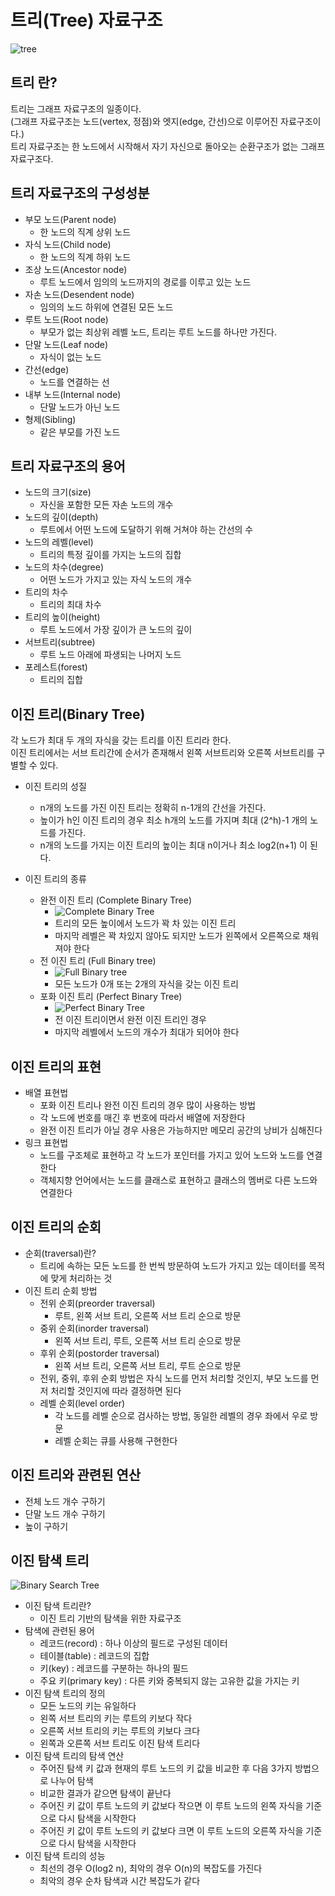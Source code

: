# 트리(Tree) 자료구조
![tree](./img/tree1.png)  
## 트리 란?
트리는 그래프 자료구조의 일종이다.  
(그래프 자료구조는 노드(vertex, 정점)와 엣지(edge, 간선)으로 이루어진 자료구조이다.)  
트리 자료구조는 한 노드에서 시작해서 자기 자신으로 돌아오는 순환구조가 없는 그래프 자료구조다.

## 트리 자료구조의 구성성분  
* 부모 노드(Parent node)
  * 한 노드의 직계 상위 노드
* 자식 노드(Child node)
  * 한 노드의 직계 하위 노드
* 조상 노드(Ancestor node)
  * 루트 노드에서 임의의 노드까지의 경로를 이루고 있는 노드
* 자손 노드(Desendent node)
  * 임의의 노드 하위에 연결된 모든 노드
* 루트 노드(Root node)  
  * 부모가 없는 최상위 레벨 노드, 트리는 루트 노드를 하나만 가진다.
* 단말 노드(Leaf node)
  * 자식이 없는 노드
* 간선(edge)
  * 노드를 연결하는 선
* 내부 노드(Internal node)
  * 단말 노드가 아닌 노드
* 형제(Sibling)
  * 같은 부모를 가진 노드

## 트리 자료구조의 용어
* 노드의 크기(size)
  * 자신을 포함한 모든 자손 노드의 개수
* 노드의 깊이(depth)
  * 루트에서 어떤 노드에 도달하기 위해 거쳐야 하는 간선의 수
* 노드의 레벨(level)
  * 트리의 특정 깊이를 가지는 노드의 집합
* 노드의 차수(degree)
  * 어떤 노드가 가지고 있는 자식 노드의 개수
* 트리의 차수
  * 트리의 최대 차수
* 트리의 높이(height)
  * 루트 노드에서 가장 깊이가 큰 노드의 깊이
* 서브트리(subtree)
  * 루트 노드 아래에 파생되는 나머지 노드
* 포레스트(forest)
  * 트리의 집합

## 이진 트리(Binary Tree)
각 노드가 최대 두 개의 자식을 갖는 트리를 이진 트리라 한다.  
이진 트리에서는 서브 트리간에 순서가 존재해서 왼쪽 서브트리와 오른쪽 서브트리를 구별할 수 있다.  

* 이진 트리의 성질
  * n개의 노드를 가진 이진 트리는 정확히 n-1개의 간선을 가진다.
  * 높이가 h인 이진 트리의 경우 최소 h개의 노드를 가지며 최대 (2^h)-1 개의 노드를 가진다.
  * n개의 노드를 가지는 이진 트리의 높이는 최대 n이거나 최소 log2(n+1) 이 된다.

* 이진 트리의 종류
  * 완전 이진 트리 (Complete Binary Tree)
    * ![Complete Binary Tree](./img/tree2.png)  
    * 트리의 모든 높이에서 노드가 꽉 차 있는 이진 트리
    * 마지막 레벨은 꽉 차있지 않아도 되지만 노드가 왼쪽에서 오른쪽으로 채워져야 한다
  * 전 이진 트리 (Full Binary tree)
    * ![Full Binary tree](./img/tree3.png)
    * 모든 노드가 0개 또는 2개의 자식을 갖는 이진 트리  
  * 포화 이진 트리 (Perfect Binary Tree)
    * ![Perfect Binary Tree](./img/tree4.png)  
    * 전 이진 트리이면서 완전 이진 트리인 경우
    * 마지막 레벨에서 노드의 개수가 최대가 되어야 한다

## 이진 트리의 표현
* 배열 표현법
  * 포화 이진 트리나 완전 이진 트리의 경우 많이 사용하는 방법
  * 각 노드에 번호를 매긴 후 번호에 따라서 배열에 저장한다
  * 완전 이진 트리가 아닐 경우 사용은 가능하지만 메모리 공간의 낭비가 심해진다
* 링크 표현법
  * 노드를 구조체로 표현하고 각 노드가 포인터를 가지고 있어 노드와 노드를 연결한다
  * 객체지향 언어에서는 노드를 클래스로 표현하고 클래스의 멤버로 다른 노드와 연결한다

## 이진 트리의 순회
* 순회(traversal)란?
  * 트리에 속하는 모든 노드를 한 번씩 방문하여 노드가 가지고 있는 데이터를 목적에 맞게 처리하는 것
* 이진 트리 순회 방법
  * 전위 순회(preorder traversal)
    * 루트, 왼쪽 서브 트리, 오른쪽 서브 트리 순으로 방문
  * 중위 순회(inorder traversal)
    * 왼쪽 서브 트리, 루트, 오른쪽 서브 트리 순으로 방문
  * 후위 순회(postorder traversal)
    * 왼쪽 서브 트리, 오른쪽 서브 트리, 루트 순으로 방문
  * 전위, 중위, 후위 순회 방법은 자식 노드를 먼저 처리할 것인지, 부모 노드를 먼저 처리할 것인지에 따라 결정하면 된다
  * 레벨 순회(level order)
    * 각 노드를 레벨 순으로 검사하는 방법, 동일한 레벨의 경우 좌에서 우로 방문
    * 레벨 순회는 큐를 사용해 구현한다

## 이진 트리와 관련된 연산
* 전체 노드 개수 구하기
* 단말 노드 개수 구하기
* 높이 구하기

## 이진 탐색 트리
![Binary Search Tree](./img/tree5.png)  
* 이진 탐색 트리란?
  * 이진 트리 기반의 탐색을 위한 자료구조
* 탐색에 관련된 용어
  * 레코드(record) : 하나 이상의 필드로 구성된 데이터
  * 테이블(table) : 레코드의 집합
  * 키(key) : 레코드를 구분하는 하나의 필드
  * 주요 키(primary key) : 다른 키와 중복되지 않는 고유한 값을 가지는 키
* 이진 탐색 트리의 정의
  * 모든 노드의 키는 유일하다
  * 왼쪽 서브 트리의 키는 루트의 키보다 작다
  * 오른쪽 서브 트리의 키는 루트의 키보다 크다
  * 왼쪽과 오른쪽 서브 트리도 이진 탐색 트리다
* 이진 탐색 트리의 탐색 연산
  * 주어진 탐색 키 값과 현재의 루트 노드의 키 값을 비교한 후 다음 3가지 방법으로 나누어 탐색
  * 비교한 결과가 같으면 탐색이 끝난다
  * 주어진 키 값이 루트 노드의 키 값보다 작으면 이 루트 노드의 왼쪽 자식을 기준으로 다시 탐색을 시작한다
  * 주어진 키 값이 루트 노드의 키 값보다 크면 이 루트 노드의 오른쪽 자식을 기준으로 다시 탐색을 시작한다
* 이진 탐색 트리의 성능
  * 최선의 경우 O(log2 n), 최악의 경우 O(n)의 복잡도를 가진다
  * 최악의 경우 순차 탐색과 시간 복잡도가 같다

